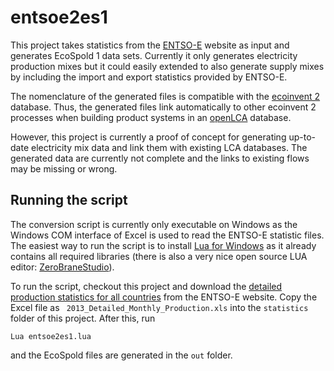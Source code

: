 entsoe2es1
==========
This project takes statistics from the [ENTSO-E](https://www.entsoe.eu) website as input 
and generates EcoSpold 1 data sets. Currently it only generates electricity production 
mixes but it could easily extended to also generate supply mixes by including the import 
and export statistics provided by ENTSO-E. 

The nomenclature of the generated files is compatible with the 
[ecoinvent 2]( http://ecoinvent.org/) database. Thus, the generated files link automatically 
to other ecoinvent 2 processes when building product systems in an 
[openLCA](http://openlca.org) database.

However, this project is currently a proof of concept for generating up-to-date electricity 
mix data and link them with existing LCA databases. The generated data are currently not 
complete and the links to existing flows may be missing or wrong.

Running the script
------------------
The conversion script is currently only executable on Windows as the Windows COM interface 
of Excel is used to read the ENTSO-E statistic files. The easiest way to run the script is 
to install [Lua for Windows]( https://code.google.com/p/luaforwindows/) as it already 
contains all required libraries (there is also a very nice open source LUA editor: 
[ZeroBraneStudio](https://studio.zerobrane.com/)).

To run the script, checkout this project and download the 
[detailed production statistics for all countries]( https://www.entsoe.eu/db-query/production/monthly-production-for-all-countries) 
from the ENTSO-E website. Copy the Excel file as ` 2013_Detailed_Monthly_Production.xls` 
into the `statistics` folder of this project. After this, run 

	Lua entsoe2es1.lua
    
and the EcoSpold files are generated in the `out` folder.

